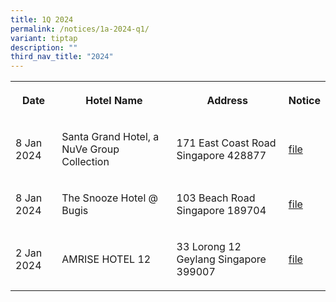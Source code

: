 ```yaml
---
title: 1Q 2024
permalink: /notices/1a-2024-q1/
variant: tiptap
description: ""
third_nav_title: "2024"
---
```

<p></p><table><tbody><tr><th rowspan="1" colspan="1"><p>Date</p></th><th rowspan="1" colspan="1"><p>Hotel Name</p></th><th rowspan="1" colspan="1"><p>Address</p></th><th rowspan="1" colspan="1"><p>Notice</p></th></tr><tr><td rowspan="1" colspan="1"><p>8 Jan 2024</p></td><td rowspan="1" colspan="1"><p>Santa Grand Hotel, a NuVe Group Collection</p></td><td rowspan="1" colspan="1"><p>171 East Coast Road Singapore 428877</p></td><td rowspan="1" colspan="1"><p><a href="/files/Santa_Grand_Hotel__a_NuVe_Group_Collection.pdf" rel="noopener noreferrer nofollow" target="_blank">file</a></p></td></tr><tr><td rowspan="1" colspan="1"><p>8 Jan 2024</p></td><td rowspan="1" colspan="1"><p>The Snooze Hotel @ Bugis</p></td><td rowspan="1" colspan="1"><p>103 Beach Road Singapore 189704</p></td><td rowspan="1" colspan="1"><p><a href="/files/The_Snooze_Hotel___Bugis.pdf" rel="noopener noreferrer nofollow" target="_blank">file</a></p></td></tr><tr><td rowspan="1" colspan="1"><p>2 Jan 2024</p></td><td rowspan="1" colspan="1"><p>AMRISE HOTEL 12</p></td><td rowspan="1" colspan="1"><p>33 Lorong 12 Geylang Singapore 399007</p></td><td rowspan="1" colspan="1"><p><a href="/files/AMRISE_HOTEL_12.pdf" rel="noopener noreferrer nofollow" target="_blank">file</a></p></td></tr></tbody></table><p></p>